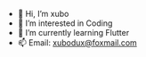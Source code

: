 - 👋 Hi, I’m xubo
- 👀 I’m interested in Coding
- 🌱 I’m currently learning Flutter
- 📫 Email: xubodux@foxmail.com

<!---
a523010157/a523010157 is a ✨ special ✨ repository because its `README.md` (this file) appears on your GitHub profile.
You can click the Preview link to take a look at your changes.
--->
